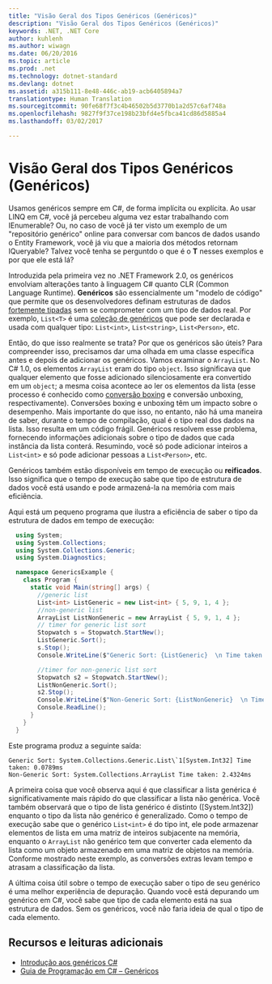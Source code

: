 ```yaml
---
title: "Visão Geral dos Tipos Genéricos (Genéricos)"
description: "Visão Geral dos Tipos Genéricos (Genéricos)"
keywords: .NET, .NET Core
author: kuhlenh
ms.author: wiwagn
ms.date: 06/20/2016
ms.topic: article
ms.prod: .net
ms.technology: dotnet-standard
ms.devlang: dotnet
ms.assetid: a315b111-8e48-446c-ab19-acb6405894a7
translationtype: Human Translation
ms.sourcegitcommit: 90fe68f7f3c4b46502b5d3770b1a2d57c6af748a
ms.openlocfilehash: 9827f9f37ce198b23bfd4e5fbca41cd86d5885a4
ms.lasthandoff: 03/02/2017

---
```


# <a name="generic-types-generics-overview"></a>Visão Geral dos Tipos Genéricos (Genéricos)

Usamos genéricos sempre em C#, de forma implícita ou explícita. Ao usar LINQ em C#, você já percebeu alguma vez estar trabalhando com IEnumerable<T>? Ou, no caso de você já ter visto um exemplo de um "repositório genérico" online para conversar com bancos de dados usando o Entity Framework, você já viu que a maioria dos métodos retornam IQueryable<T>? Talvez você tenha se perguntdo o que é o **T** nesses exemplos e por que ele está lá?

Introduzida pela primeira vez no .NET Framework 2.0, os genéricos envolviam alterações tanto à linguagem C# quanto CLR (Common Language Runtime). **Genéricos** são essencialmente um "modelo de código" que permite que os desenvolvedores definam estruturas de dados [fortemente tipadas](https://msdn.microsoft.com/library/hbzz1a9a.aspx) sem se comprometer com um tipo de dados real. Por exemplo, `List<T>` é uma [coleção de genéricos](https://msdn.microsoft.com/library/System.Collections.Generic.aspx) que pode ser declarada e usada com qualquer tipo: `List<int>`, `List<string>`, `List<Person>`, etc.

Então, do que isso realmente se trata? Por que os genéricos são úteis? Para compreender isso, precisamos dar uma olhada em uma classe específica antes e depois de adicionar os genéricos. Vamos examinar o `ArrayList`. No C# 1.0, os elementos `ArrayList` eram do tipo `object`. Isso significava que qualquer elemento que fosse adicionado silenciosamente era convertido em um `object`; a mesma coisa acontece ao ler os elementos da lista (esse processo é conhecido como [conversão boxing](https://msdn.microsoft.com/library/yz2be5wk.aspx) e conversão unboxing, respectivamente). Conversões boxing e unboxing têm um impacto sobre o desempenho. Mais importante do que isso, no entanto, não há uma maneira de saber, durante o tempo de compilação, qual é o tipo real dos dados na lista. Isso resulta em um código frágil. Genéricos resolvem esse problema, fornecendo informações adicionais sobre o tipo de dados que cada instância da lista conterá. Resumindo, você só pode adicionar inteiros a `List<int>` e só pode adicionar pessoas a `List<Person>`, etc.

Genéricos também estão disponíveis em tempo de execução ou **reificados**. Isso significa que o tempo de execução sabe que tipo de estrutura de dados você está usando e pode armazená-la na memória com mais eficiência.

Aqui está um pequeno programa que ilustra a eficiência de saber o tipo da estrutura de dados em tempo de execução:

```cs
  using System;
  using System.Collections;
  using System.Collections.Generic;
  using System.Diagnostics;

  namespace GenericsExample {
    class Program {
      static void Main(string[] args) {
        //generic list
        List<int> ListGeneric = new List<int> { 5, 9, 1, 4 };
        //non-generic list
        ArrayList ListNonGeneric = new ArrayList { 5, 9, 1, 4 };
        // timer for generic list sort
        Stopwatch s = Stopwatch.StartNew();
        ListGeneric.Sort();
        s.Stop();
        Console.WriteLine($"Generic Sort: {ListGeneric}  \n Time taken: {s.Elapsed.TotalMilliseconds}ms");

        //timer for non-generic list sort
        Stopwatch s2 = Stopwatch.StartNew();
        ListNonGeneric.Sort();
        s2.Stop();
        Console.WriteLine($"Non-Generic Sort: {ListNonGeneric}  \n Time taken: {s2.Elapsed.TotalMilliseconds}ms");
        Console.ReadLine();
      }
    }
  }

```

Este programa produz a seguinte saída:

```console
Generic Sort: System.Collections.Generic.List\`1[System.Int32] Time taken: 0.0789ms
Non-Generic Sort: System.Collections.ArrayList Time taken: 2.4324ms

```

A primeira coisa que você observa aqui é que classificar a lista genérica é significativamente mais rápido do que classificar a lista não genérica. Você também observará que o tipo de lista genérico é distinto ([System.Int32]) enquanto o tipo da lista não genérico é generalizado. Como o tempo de execução sabe que o genérico `List<int>` é do tipo int, ele pode armazenar elementos de lista em uma matriz de inteiros subjacente na memória, enquanto o `ArrayList` não genérico tem que converter cada elemento da lista como um objeto armazenado em uma matriz de objetos na memória. Conforme mostrado neste exemplo, as conversões extras levam tempo e atrasam a classificação da lista.

A última coisa útil sobre o tempo de execução saber o tipo de seu genérico é uma melhor experiência de depuração. Quando você está depurando um genérico em C#, você sabe que tipo de cada elemento está na sua estrutura de dados. Sem os genéricos, você não faria ideia de qual o tipo de cada elemento.

## <a name="further-reading-and-resources"></a>Recursos e leituras adicionais

*   [Introdução aos genéricos C#](https://msdn.microsoft.com/library/ms379564.aspx)
*   [Guia de Programação em C# – Genéricos](https://msdn.microsoft.com/library/512aeb7t.aspx)

